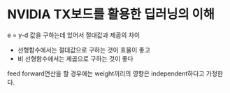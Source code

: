 # NVIDIA TX보드를 활용한 딥러닝의 이해

e = y-d 값을 구하는데 있어서 절대값과 제곱의 차이
- 선형함수에서는 절대값으로 구하는 것이 효율이 좋고
- 비 선형함수에서는 제곱으로 구하는 것이 좋다
  
feed forward연산을 할 경우에는 weight끼리의 영향은 independent하다고 가정한다.

